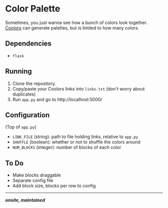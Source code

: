 # Color Palette
Sometimes, you just wanna see how a bunch of colors look together. [Coolors](https://coolors.co/) can generate palettes, but is limited to how many colors.

## Dependencies
* `flask`

## Running
1. Clone the repository.
2. Copy/paste your Coolors links into `links.txt` (don't worry about duplicates)
3. Run `app.py` and go to http://localhost:5000/

## Configuration
(Top of `app.py`)
* `LINK_FILE` (string): path to file holding links, relative to `app.py`
* `SHUFFLE` (boolean): whether or not to shuffle the colors around
* `NUM_BLOCKS` (integer): number of blocks of each color

## To Do
* Make blocks draggable
* Separate config file
* Add block size, blocks per row to config

---
_____onsite, maintained_____
